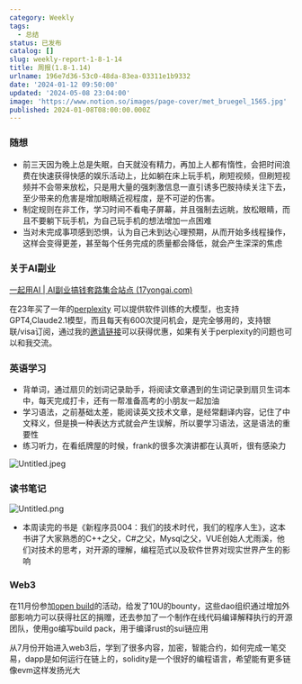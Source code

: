 ```yaml
---
category: Weekly
tags:
  - 总结
status: 已发布
catalog: []
slug: weekly-report-1-8-1-14
title: 周报(1.8-1.14)
urlname: 196e7d36-53c0-48da-83ea-03311e1b9332
date: '2024-01-12 09:50:00'
updated: '2024-05-08 23:04:00'
image: 'https://www.notion.so/images/page-cover/met_bruegel_1565.jpg'
published: 2024-01-08T08:00:00.000Z
---
```


### 随想

- 前三天因为晚上总是失眠，白天就没有精力，再加上人都有惰性，会把时间浪费在快速获得快感的娱乐活动上，比如躺在床上玩手机，刷短视频，但刷短视频并不会带来放松，只是用大量的强刺激信息一直引诱多巴胺持续关注下去，至少带来的危害是增加眼睛近视程度，是不可逆的伤害。
- 制定规则在非工作，学习时间不看电子屏幕，并且强制去远眺，放松眼睛，而且不要躺下玩手机，为自己玩手机的想法增加一点困难
- 当对未完成事项感到恐惧，认为自己未到达心理预期，从而开始多线程操作，这样会变得更差，甚至每个任务完成的质量都会降低，就会产生深深的焦虑

### 关于AI副业


[一起用AI | AI副业搞钱套路集合站点 (17yongai.com)](https://17yongai.com/)


在23年买了一年的[perplexity](https://www.perplexity.ai/) 可以提供软件训练的大模型，也支持GPT4,Claude2.1模型，而且每天有600次提问机会，是完全够用的，支持银联/visa订阅，通过我的[邀请链接](https://perplexity.ai/pro?referral_code=SGJ7X87B)可以获得优惠，如果有关于perplexity的问题也可以和我交流。


### 英语学习

- 背单词，通过扇贝的划词记录助手，将阅读文章遇到的生词记录到扇贝生词本中，每天完成打卡，还有一帮准备高考的小朋友一起加油
- 学习语法，之前基础太差，能阅读英文技术文章，是经常翻译内容，记住了中文释义，但是换一种表达方式就会产生误解，所以要学习语法，这是语法的重要性
- 练习听力，在看纸牌屋的时候，frank的很多次演讲都在认真听，很有感染力

![Untitled.jpeg](https://prod-files-secure.s3.us-west-2.amazonaws.com/5d24fe63-e567-4804-86f9-9fdc62e13082/c33f3733-be40-431e-a494-10399ac86f32/Untitled.jpeg?X-Amz-Algorithm=AWS4-HMAC-SHA256&X-Amz-Content-Sha256=UNSIGNED-PAYLOAD&X-Amz-Credential=ASIAZI2LB466ZGSIYT5W%2F20250307%2Fus-west-2%2Fs3%2Faws4_request&X-Amz-Date=20250307T213309Z&X-Amz-Expires=3600&X-Amz-Security-Token=IQoJb3JpZ2luX2VjEAUaCXVzLXdlc3QtMiJGMEQCIDCmBwJUGMEcvyUsQEkMKQXoIpRai3eSsqHtwnyEBMKlAiBJvR2vGj1OOcT4X7RURQyMNpKNpshDVLsydnNirYi4LCr%2FAwhOEAAaDDYzNzQyMzE4MzgwNSIMNdQ57cnpbePyjQ%2BcKtwDTLJbWrFX7%2FpW%2B0DCXSum6gK9ftpNWWUIej9NWN%2BbPWvEF5nt7%2FS08z5l0C0wjs6abnycG5ODJPEH%2FZPIIgy%2BtwcTDg477CxU8wWcfvmBhi3NrT9S%2Bpnlb6y4VIdbYQqcOoB5SkZmeY5jR8Ak5S2gBLMra9UcKWeoyqyUAEDCfNxJ4MkEb5vhfLAEbX2NIZ5yz2daGpvOXiRk5xTZLcj6nEeiSDXHx973s6rFaJYgsLzHki9PDGNWfLF%2FRt51rTliThaZmsVqVHSEeLCPZur32KF6vVugGW9RSrExnVAdxgZ37tJgj33PINZwTVx1LBlmPgUnk%2FqVPjKivcyzihrfo3ZHQ3%2FRNqfUsPLmeSKflvrciEWPh5NxXcDg7G5KxxwPxOQbe8qxtQ7NcwMVNFgTi7QY25YJg8X56YyNA8itxKsB4YJ2GEE7wQGD3eKvwut48qkLIzNxhtjzqLShAx44atxA5ESWUFdqPI7m6UdTP0JCLvWZvhJUhRrMaEG1TY%2FkjTZipuddhYXAg4s%2BWuFML%2FH7uNy1umPrSa6CiiTuzhWIUON%2FC9uesEiyaAJGIFxIyvaUbDq99i9UPDlfOCY3sviBn2BRBeuqp2qOBlTlvxWD%2B8RoaHpcSRc5HqYw5b2tvgY6pgGQmWhLi0geDLndI%2FZyMogk8QCrC8KMGRNyKGj34YEPGSCExeDz%2F2eI0wu9d2L34lzKfnHxqTgO0ohcdeBAMDoaCzrJCsfsNAVQJW7iMyrQZqIaiuWw97SuCa3XMxic3kGnG73HtHozKznz2ZgSc061gd9f3phASJP7oH2Hg5eNYunhtMB%2BnRQnmRVpdi1JVYnz3CRmTozexh3nYkxAZNoGp5ltNOOS&X-Amz-Signature=edf43cdcdf92f2bf77ec048279566e049c9f69c61cc0673b524489f4d1754275&X-Amz-SignedHeaders=host&x-id=GetObject)


### 读书笔记


![Untitled.png](https://prod-files-secure.s3.us-west-2.amazonaws.com/5d24fe63-e567-4804-86f9-9fdc62e13082/96aa439a-1c95-4054-aa84-ef4e0c8eb5d1/Untitled.png?X-Amz-Algorithm=AWS4-HMAC-SHA256&X-Amz-Content-Sha256=UNSIGNED-PAYLOAD&X-Amz-Credential=ASIAZI2LB466ZGSIYT5W%2F20250307%2Fus-west-2%2Fs3%2Faws4_request&X-Amz-Date=20250307T213309Z&X-Amz-Expires=3600&X-Amz-Security-Token=IQoJb3JpZ2luX2VjEAUaCXVzLXdlc3QtMiJGMEQCIDCmBwJUGMEcvyUsQEkMKQXoIpRai3eSsqHtwnyEBMKlAiBJvR2vGj1OOcT4X7RURQyMNpKNpshDVLsydnNirYi4LCr%2FAwhOEAAaDDYzNzQyMzE4MzgwNSIMNdQ57cnpbePyjQ%2BcKtwDTLJbWrFX7%2FpW%2B0DCXSum6gK9ftpNWWUIej9NWN%2BbPWvEF5nt7%2FS08z5l0C0wjs6abnycG5ODJPEH%2FZPIIgy%2BtwcTDg477CxU8wWcfvmBhi3NrT9S%2Bpnlb6y4VIdbYQqcOoB5SkZmeY5jR8Ak5S2gBLMra9UcKWeoyqyUAEDCfNxJ4MkEb5vhfLAEbX2NIZ5yz2daGpvOXiRk5xTZLcj6nEeiSDXHx973s6rFaJYgsLzHki9PDGNWfLF%2FRt51rTliThaZmsVqVHSEeLCPZur32KF6vVugGW9RSrExnVAdxgZ37tJgj33PINZwTVx1LBlmPgUnk%2FqVPjKivcyzihrfo3ZHQ3%2FRNqfUsPLmeSKflvrciEWPh5NxXcDg7G5KxxwPxOQbe8qxtQ7NcwMVNFgTi7QY25YJg8X56YyNA8itxKsB4YJ2GEE7wQGD3eKvwut48qkLIzNxhtjzqLShAx44atxA5ESWUFdqPI7m6UdTP0JCLvWZvhJUhRrMaEG1TY%2FkjTZipuddhYXAg4s%2BWuFML%2FH7uNy1umPrSa6CiiTuzhWIUON%2FC9uesEiyaAJGIFxIyvaUbDq99i9UPDlfOCY3sviBn2BRBeuqp2qOBlTlvxWD%2B8RoaHpcSRc5HqYw5b2tvgY6pgGQmWhLi0geDLndI%2FZyMogk8QCrC8KMGRNyKGj34YEPGSCExeDz%2F2eI0wu9d2L34lzKfnHxqTgO0ohcdeBAMDoaCzrJCsfsNAVQJW7iMyrQZqIaiuWw97SuCa3XMxic3kGnG73HtHozKznz2ZgSc061gd9f3phASJP7oH2Hg5eNYunhtMB%2BnRQnmRVpdi1JVYnz3CRmTozexh3nYkxAZNoGp5ltNOOS&X-Amz-Signature=ca66277d3c4aa6558a0aa77756eff27f49ec8f7a0c03fee151b4bcf9f04e2e1b&X-Amz-SignedHeaders=host&x-id=GetObject)

- 本周读完的书是《新程序员004：我们的技术时代，我们的程序人生》，这本书讲了大家熟悉的C++之父，C#之父，Mysql之父，VUE创始人尤雨溪，他们对技术的思考，对开源的理解，编程范式以及软件世界对现实世界产生的影响

### Web3


在11月份参加[open build](https://openbuild.xyz/learn/challenges)的活动，给发了10U的bounty，这些dao组织通过增加外部影响力可以获得社区的捐赠，还去参加了一个制作在线代码编译解释执行的开源团队，使用go编写build pack，用于编译rust的sui链应用


从7月份开始进入web3后，学到了很多内容，加密，智能合约，如何完成一笔交易，dapp是如何运行在链上的，solidity是一个很好的编程语言，希望能有更多链像evm这样发扬光大

